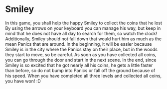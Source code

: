 # Smiley

In this game, you shall help the happy Smiley to collect the coins that he lost
By using the arrows on your keyboard you can manage his way, but keep in mind that he does not have all day to search for them, so watch the clock!
Additionally, Smiley should not fall down that would hurt him as much as the mean Panics that are around.
In the beginning, it will be easier because Smiley is in the city where the Panics stay on their place, but in the woods they start to move, so be careful.
As soon as you have collected all coins, you can go through the door and start in the next scene.
In the end, since Smiley is so excited that he got nearly all his coins, he gets a little faster than before, so do not bump into Panics or fall off the ground because of his speed.
When you have completed all three levels and collected all coins, you have won! :D
